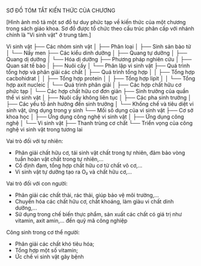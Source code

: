 SƠ ĐỒ TÓM TẮT KIẾN THỨC CỦA CHƯƠNG

[Hình ảnh mô tả một sơ đồ tư duy phức tạp về kiến thức của một chương trong sách giáo khoa. Sơ đồ được tổ chức theo cấu trúc phân cấp với nhánh chính là "Vi sinh vật" ở trung tâm.]

Vi sinh vật
├── Các nhóm sinh vật
│   ├── Phân loại
│   ├── Sinh sản bào tử
│   └── Nấy men
├── Các kiểu dinh dưỡng
│   ├── Quang tự dưỡng
│   ├── Quang dị dưỡng
│   └── Hóa dị dưỡng
├── Phương pháp nghiên cứu
│   ├── Quan sát tế bào
│   ├── Nuôi cấy
│   └── Phân lập vi sinh vật
├── Quá trình tổng hợp và phân giải các chất
│   ├── Quá trình tổng hợp
│   │   ├── Tổng hợp cacbohidrat
│   │   ├── Tổng hợp protein
│   │   ├── Tổng hợp lipit
│   │   └── Tổng hợp axit nucleic
│   └── Quá trình phân giải
│       ├── Các hợp chất hữu cơ phức tạp
│       └── Các hợp chất hữu cơ đơn giản
├── Sinh trưởng của quần thể vi sinh vật
│   ├── Nuôi cấy không liên tục
│   ├── Các pha sinh trưởng
│   ├── Các yếu tố ảnh hưởng đến sinh trưởng
│   └── Khống chế và tiêu diệt vi sinh vật, ứng dụng trong y sinh
└── Mối sô dụng của vi sinh vật
    ├── Cơ sở khoa học
    │   ├── Ứng dụng công nghệ vi sinh vật
    │   ├── Ứng dụng công nghệ
    │   └── Vi sinh vật
    ├── Thanh trùng cơ chất
    └── Triển vọng của công nghệ vi sinh vật trong tương lai

Vai trò đối với tự nhiên:
- Phân giải chất hữu cơ, tái sinh vật chất trong tự nhiên, đảm bảo vòng tuần hoàn vật chất trong tự nhiên,...
- Cố định đạm, tổng hợp chất hữu cơ từ chất vô cơ,...
- Vi sinh vật tự dưỡng tạo ra O₂ và chất hữu cơ,...

Vai trò đối với con người:
- Phân giải các chất thải, rác thải, giúp bảo vệ môi trường,...
- Chuyển hóa các chất hữu cơ, chất khoáng, làm giàu vi chất dinh dưỡng,...
- Sử dụng trong chế biến thực phẩm, sản xuất các chất có giá trị như vitamin, axit amin,... đến quỹ mã công nghiệp

Công sinh trong cơ thể người:
- Phân giải các chất khó tiêu hóa;
- Tổng hợp một số vitamin;
- Ức chế vi sinh vật gây bệnh